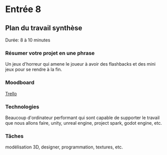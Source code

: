 # Entrée 8
## Plan du travail synthèse
Durée: 8 à 10 minutes

### Résumer votre projet en une phrase
Un jeux d'horreur qui amene le joueur à avoir des flashbacks et des mini jeux pour se rendre à la fin.  

### Moodboard
[Trello](https://trello.com/b/ALc1zPvc/parti-1-presentation)

### Technologies
Beaucoup d'ordinateur performant qui sont capable de supporter le travail que nous allons faire, unity, unreal engine, project spark, godot engine, etc.

### Tâches
modélisation 3D, designer, programmation, textures, etc.

